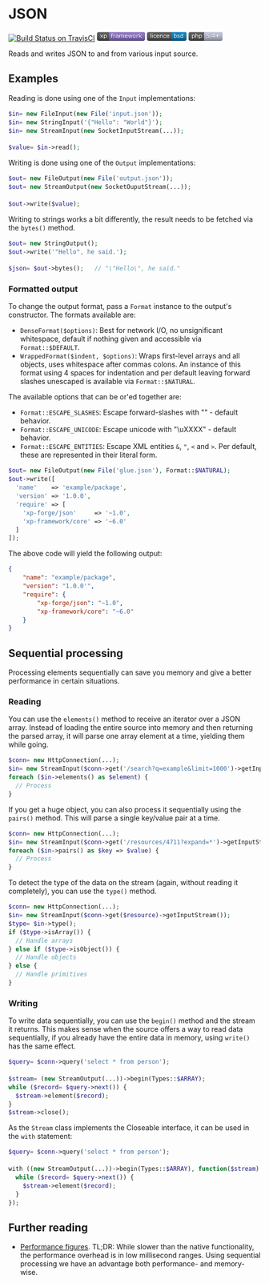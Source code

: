 JSON
====

[![Build Status on TravisCI](https://secure.travis-ci.org/xp-forge/json.svg)](http://travis-ci.org/xp-forge/json)
[![XP Framework Mdodule](https://raw.githubusercontent.com/xp-framework/web/master/static/xp-framework-badge.png)](https://github.com/xp-framework/core)
[![BSD Licence](https://raw.githubusercontent.com/xp-framework/web/master/static/licence-bsd.png)](https://github.com/xp-framework/core/blob/master/LICENCE.md)
[![Required PHP 5.4+](https://raw.githubusercontent.com/xp-framework/web/master/static/php-5_4plus.png)](http://php.net/)

Reads and writes JSON to and from various input source.

Examples
--------
Reading is done using one of the `Input` implementations:

```php
$in= new FileInput(new File('input.json'));
$in= new StringInput('{"Hello": "World"}');
$in= new StreamInput(new SocketInputStream(...));

$value= $in->read();
```

Writing is done using one of the `Output` implementations:

```php
$out= new FileOutput(new File('output.json'));
$out= new StreamOutput(new SocketOuputStream(...));

$out->write($value);
```

Writing to strings works a bit differently, the result needs to be fetched via the `bytes()` method.

```php
$out= new StringOutput();
$out->write('"Hello", he said.');

$json= $out->bytes();   // "\"Hello\", he said."
```

### Formatted output
To change the output format, pass a `Format` instance to the output's constructor. The formats available are:

* `DenseFormat($options)`: Best for network I/O, no unsignificant whitespace, default if nothing given and accessible via `Format::$DEFAULT`.
* `WrappedFormat($indent, $options)`: Wraps first-level arrays and all objects, uses whitespace after commas colons. An instance of this format using 4 spaces for indentation and per default leaving forward slashes unescaped is available via `Format::$NATURAL`.

The available options that can be or'ed together are:

* `Format::ESCAPE_SLASHES`: Escape forward-slashes with "\" - default behavior.
* `Format::ESCAPE_UNICODE`: Escape unicode with "\uXXXX" - default behavior.
* `Format::ESCAPE_ENTITIES`: Escape XML entities `&`, `"`, `<` and `>`. Per default, these are represented in their literal form.

```php
$out= new FileOutput(new File('glue.json'), Format::$NATURAL);
$out->write([
  'name'    => 'example/package',
  'version' => '1.0.0',
  'require' => [
    'xp-forge/json'     => '~1.0',
    'xp-framework/core' => '~6.0'
  ]
]);
```

The above code will yield the following output:

```json
{
    "name": "example/package",
    "version": "1.0.0'",
    "require": {
        "xp-forge/json": "~1.0",
        "xp-framework/core": "~6.0"
    }
}
```

Sequential processing
---------------------
Processing elements sequentially can save you memory and give a better performance in certain situations.

### Reading
You can use the `elements()` method to receive an iterator over a JSON array. Instead of loading the entire source into memory and then returning the parsed array, it will parse one array element at a time, yielding them while going.

```php
$conn= new HttpConnection(...);
$in= new StreamInput($conn->get('/search?q=example&limit=1000')->getInputStream());
foreach ($in->elements() as $element) {
  // Process
}
```

If you get a huge object, you can also process it sequentially using the `pairs()` method. This will parse a single key/value pair at a time.

```php
$conn= new HttpConnection(...);
$in= new StreamInput($conn->get('/resources/4711?expand=*')->getInputStream());
foreach ($in->pairs() as $key => $value) {
  // Process
}
```

To detect the type of the data on the stream (again, without reading it completely), you can use the `type()` method.

```php
$conn= new HttpConnection(...);
$in= new StreamInput($conn->get($resource)->getInputStream());
$type= $in->type();
if ($type->isArray()) {
  // Handle arrays
} else if ($type->isObject()) {
  // Handle objects
} else {
  // Handle primitives
}
```

### Writing
To write data sequentially, you can use the `begin()` method and the stream it returns. This makes sense when the source offers a way to read data sequentially, if you already have the entire data in memory, using `write()` has the same effect.

```php
$query= $conn->query('select * from person');

$stream= (new StreamOutput(...))->begin(Types::$ARRAY);
while ($record= $query->next()) {
  $stream->element($record);
}
$stream->close();
```

As the `Stream` class implements the Closeable interface, it can be used in the `with` statement:

```php
$query= $conn->query('select * from person');

with ((new StreamOutput(...))->begin(Types::$ARRAY), function($stream) use($query) {
  while ($record= $query->next()) {
    $stream->element($record);
  }
});
```

Further reading
---------------
* [Performance figures](https://github.com/xp-forge/json/wiki/Performance-overview). TL;DR: While slower than the native functionality, the performance overhead is in low millisecond ranges. Using sequential processing we have an advantage both performance- and memory-wise.